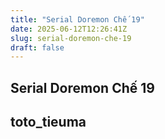 ```yaml
---
title: "Serial Doremon Chế 19"
date: 2025-06-12T12:26:41Z
slug: serial-doremon-che-19
draft: false
---
```


## Serial Doremon Chế 19

## toto_tieuma

